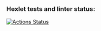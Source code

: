 ### Hexlet tests and linter status:
[![Actions Status](https://github.com/maksimfad/python-project-lvl3/workflows/hexlet-check/badge.svg)](https://github.com/maksimfad/python-project-lvl3/actions)
